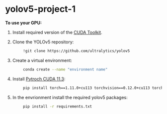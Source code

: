 # yolov5-project-1

**To use your GPU:**
1. Install required version of the [CUDA Toolkit](https://developer.nvidia.com/cuda-downloads?target_os=Windows&target_arch=x86_64&target_version=11).

2. Clone the YOLOv5 repository:

```bash
        !git clone https://github.com/ultralytics/yolov5
```

3. Create a virtual environment:

```bash
        conda create --name "environment name"
```        

4. Install [Pytroch CUDA 11.3](https://github.com/ultralytics/yolov5/issues/8395): 

```bash
        pip install torch==1.11.0+cu113 torchvision==0.12.0+cu113 torchaudio==0.11.0 --extra-index-url https://download.pytorch.org/whl/cu113
```

5. In the envrionment install the required yolov5 packages:

```bash
        pip install -r requirements.txt
```